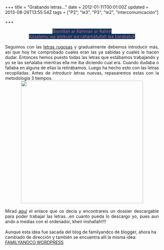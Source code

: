 +++
title = "Grabando letras..."
date = 2012-01-11T00:01:00Z
updated = 2013-08-26T13:55:54Z
tags = ["P2", "le3", "P3", "le2", "intercomunicación"]

+++

<div dir="ltr" style="text-align: left;" trbidi="on"><div class="separator" style="clear: both; text-align: center;"></div><div class="separator" style="clear: both; text-align: center;"><span style="background-color: #073763; color: #e06666;">Bismillah ar Rahman ar Rahim</span></div><div class="separator" style="clear: both; text-align: center;"><span style="background-color: #073763; color: #e06666;">Assalamu wa aleikum wa rahamatullah wa barakatuh</span></div><div class="separator" style="clear: both; text-align: center;"><br /></div><div class="separator" style="clear: both; text-align: justify;">Seguimos con las <a href="http://almadrassadenoura.blogspot.com/2011/12/tacto-con-las-letras.html">letras rugosas</a>&nbsp;y gradualmente debemos introducir más, así que hoy he comprobado cuales eran las ya sabidas y cuales le hacen dudar. Entonces&nbsp;hemos puesto todas las letras que estábamos trabajando y yo se las señalaba mientras ella me iba diciendo cual era. Cuando dudaba o fallaba en alguna de ellas la retirábamos. Luego ha hecho esto con las letras recopiladas. Antes de introducir letras nuevas, repasaremos estas con la metodología 3 tiempos.</div><div class="separator" style="clear: both; text-align: center;"><a href="http://2.bp.blogspot.com/-w7OcXAWsjWA/UgA8tqBFNlI/AAAAAAAAE8c/vFO0Y9Sdm0w/s1600/cats1.jpg" imageanchor="1" style="margin-left: 1em; margin-right: 1em;"><img border="0" height="400" src="http://2.bp.blogspot.com/-w7OcXAWsjWA/UgA8tqBFNlI/AAAAAAAAE8c/vFO0Y9Sdm0w/s400/cats1.jpg" width="400" /></a></div><div class="separator" style="clear: both; text-align: center;"><br /></div><div class="separator" style="clear: both; text-align: justify;">Mirad <a href="http://familyandco.over-blog.com/article-apprentissage-de-la-lecture-avec-les-lettres-rugueuses-96113981.html">aqui</a> el enlace que os decía y encontrareis un dossier descargable para poder trabajar las letras...en cuanto pueda lo descargo yo, pues aun ando a medias con el ordenador, kheir inshallah!!!!</div><br />Aunque esta idea fue sacada del blog de familyandco de blogger, ahora ha cambiado de dirección y también se encuentra allí la misma idea: <a href="http://familyandcoblog.wordpress.com/2013/05/26/apprentissage-des-lettres-en-script/">FAMILYANDCO,WORDPRESS</a></div>
